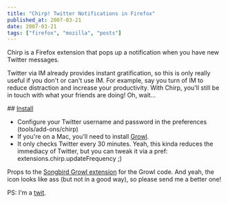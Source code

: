 ```yaml
---
title: "Chirp! Twitter Notifications in Firefox"
published_at: 2007-03-21
date: 2007-03-21
tags: ["firefox", "mozilla", "posts"]
---
```

Chirp is a Firefox extension that pops up a notification when you have new Twitter messages.

Twitter via IM already provides instant gratification, so this is only really useful if you don't or can't use IM. For example, say you turn of IM to reduce distraction and increase your productivity. With Chirp, you'll still be in touch with what your friends are doing! Oh, wait...

\#\# [Install](http://dietrich.ganx4.com/foxylicious/chirp.xpi)

*   Configure your Twitter username and password in the preferences (tools/add-ons/chirp)
*   If you're on a Mac, you'll need to install [Growl](http://growl.info/).
*   It only checks Twitter every 30 minutes. Yeah, this kinda reduces the immediacy of Twitter, but you can tweak it via a pref: extensions.chirp.updateFrequency ;)

Props to the [Songbird Growl extension](http://www.songbirdnest.com/growl) for the Growl code. And yeah, the icon looks like ass (but not in a good way), so please send me a better one!

PS: I'm a [twit](http://twitter.com/dietrich).